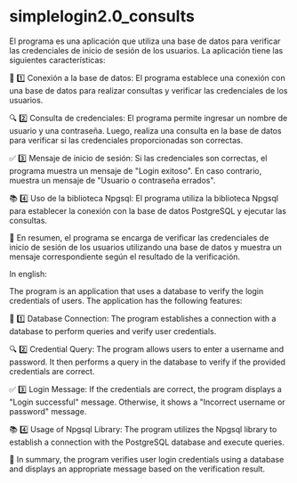 # simplelogin2.0_consults
El programa es una aplicación que utiliza una base de datos para verificar las credenciales de inicio de sesión de los usuarios. 
La aplicación tiene las siguientes características:


🔌 1️⃣ Conexión a la base de datos: El programa establece una conexión con una base de datos para realizar consultas y verificar las credenciales de los usuarios.

🔍 2️⃣ Consulta de credenciales: El programa permite ingresar un nombre de usuario y una contraseña. Luego, realiza una consulta en la base de datos para verificar si las credenciales proporcionadas son correctas.

✅ 3️⃣ Mensaje de inicio de sesión: Si las credenciales son correctas, el programa muestra un mensaje de "Login exitoso". En caso contrario, muestra un mensaje de "Usuario o contraseña errados".

📚 4️⃣ Uso de la biblioteca Npgsql: El programa utiliza la biblioteca Npgsql para establecer la conexión con la base de datos PostgreSQL y ejecutar las consultas.

📝 En resumen, el programa se encarga de verificar las credenciales de inicio de sesión de los usuarios utilizando una base de datos y muestra un mensaje correspondiente según el resultado de la verificación.

In english: 

The program is an application that uses a database to verify the login credentials of users.
The application has the following features:

🔌 1️⃣ Database Connection: The program establishes a connection with a database to perform queries and verify user credentials.

🔍 2️⃣ Credential Query: The program allows users to enter a username and password. It then performs a query in the database to verify if the provided credentials are correct.

✅ 3️⃣ Login Message: If the credentials are correct, the program displays a "Login successful" message. Otherwise, it shows a "Incorrect username or password" message.

📚 4️⃣ Usage of Npgsql Library: The program utilizes the Npgsql library to establish a connection with the PostgreSQL database and execute queries.

📝 In summary, the program verifies user login credentials using a database and displays an appropriate message based on the verification result.
